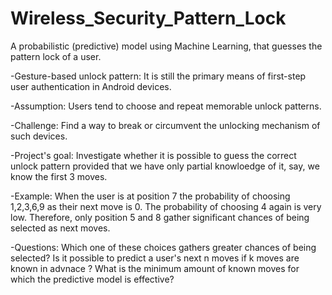 # Wireless_Security_Pattern_Lock
A probabilistic (predictive) model using Machine Learning, that guesses the pattern lock of a user.

-Gesture-based unlock pattern: It is still the primary means of first-step user authentication in Android devices.

-Assumption: Users tend to choose and repeat memorable unlock patterns.

-Challenge: Find a way to break or circumvent the unlocking mechanism of such devices.

-Project's goal: Investigate whether it is possible to guess the correct unlock pattern provided that we have only partial knowloedge of it, say, we know the first 3 moves.

-Example: When the user is at position 7 the probability of choosing 1,2,3,6,9 as their next move is 0. The probability of choosing 4 again is very low. Therefore, only position 5 and 8 gather significant chances of being selected as next moves.

-Questions: Which one of these choices gathers greater chances of being selected? Is it possible to predict a user's next n moves if k moves are known in advnace ? What is the minimum amount of known moves for which the predictive model is effective?
